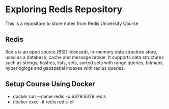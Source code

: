 # Exploring Redis Repository

This is a repository to store notes from Redis University Course

## Redis

Redis is an open source (BSD licensed), in-memory data structure store, used as a database, cache and message broker. It supports data structures such as strings, hashes, lists, sets, sorted sets with range queries, bitmaps, hyperloglogs and geospatial indexes with radius queries.

## Setup Course Using Docker
  - docker run --name redis -p 6379:6379 redis
  - docker exec -it redis redis-cli